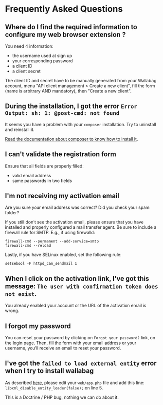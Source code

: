# Frequently Asked Questions

## Where do I find the required information to configure my web browser extension ?
You need 4 information:
- the username used at sign up
- your corresponding password
- a client ID
- a client secret

The client ID and secret have to be manually generated from your Wallabag account, menu "API client management > Create a new client", fill the form (name is arbitrary AND mandatory), then "Create a new client".

## During the installation, I got the error `Error Output: sh: 1: @post-cmd: not found`

It seems you have a problem with your `composer` installation. Try to
uninstall and reinstall it.

[Read the documentation about composer to know how to install
it](https://getcomposer.org/doc/00-intro.md).

## I can't validate the registration form


Ensure that all fields are properly filled:

-   valid email address
-   same passwords in two fields

## I'm not receiving my activation email

Are you sure your email address was correct? Did you check your spam
folder?

If you still don't see the activation email, please ensure that you have
installed and properly configured a mail transfer agent. Be sure to
include a firewall rule for SMTP. E.g., if using firewalld:

    firewall-cmd --permanent --add-service=smtp
    firewall-cmd --reload

Lastly, if you have SELinux enabled, set the following rule:

`setsebool -P httpd_can_sendmail 1`

## When I click on the activation link, I've got this message: `The user with confirmation token does not exist`.

You already enabled your account or the URL of the activation email is
wrong.

## I forgot my password

You can reset your password by clicking on `Forgot your password?` link,
on the login page. Then, fill the form with your email address or your
username, you'll receive an email to reset your password.

## I've got the `failed to load external entity` error when I try to install wallabag

As described [here](https://github.com/wallabag/wallabag/issues/2529),
please edit your `web/app.php` file and add this line:
`libxml_disable_entity_loader(false);` on line 5.

This is a Doctrine / PHP bug, nothing we can do about it.
